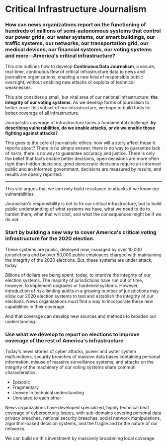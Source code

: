 # Critical Infrastructure Journalism

### How can news organizations report on the functioning of hundreds of millions of semi-autonomous systems that control our power grids, our water systems, our smart buildings, our traffic systems, our networks, our transportation grid, our medical devices, our financial systems, our voting systems and more--America's critical infrastructure?


This site outlines how to develop  **Continuous Data Journalism**,  a secure, real-time, continuous flow of critical infrastructure data to news and journalism organizations, enabling a new kind of responsible public oversight, without enabling new attacks or exploits of technical weaknesses.



This site considers a small, but vital area of our national infrastructure: **the integrity of our voting systems**.  As we develop forms of journalism to better cover this subset of our infrastructure, we hope to build tools for better coverage of all infrastructure.

Journalistic coverage of infrastructure faces a fundamental challenge: **by describing vulnerabilities, do we enable attacks, or do we enable those fighting against attacks?**

This goes to the core of journalistic ethics: how will a story affect those it reports about?  There is no simple answer, there is no way to guarantee lack of harm, there is no way to guarantee accuracy and justice.  There is only the belief that facts enable better decisions, open decisions are more often right than hidden decisions, good democratic decisions require an informed public and an informed government, decisions are measured by results, and results are openly reported.


<hr>


This site argues that we can only build resistance to attacks if we know our vulnerabilities.

Journalism's responsibility is not to fix our critical infrastructure, but to build public understanding of what systems we have, what we need to do to harden them, what that will cost, and what the consequences might be if we do not.


### Start by building a new way to cover America's critical voting infrastructure for the 2020 election.

These systems are public, deployed now, managed by over 10,000 jurisdictions and by over 50,000 public employees charged with maintaining the integrity of the 2020 elections. But, these systems are under attack, today.

Billions of dollars are being spent, today, to improve the integrity of our election systems. The majority of jurisdictions have run out of time, however, to implement upgrades or hardened systems. However, introduction of risk-limiting audits in a growing number of jurisdictions may allow our 2020 election systems to test and establish the integrity of our elections. News organizations must find a way to incorporate these new capabilities in their coverage.

And that coverage can develop new sources and methods to broaden our understanding.

### Use what we develop to report on elections to improve coverage of the rest of America's infrastructure

Today's news stories of cyber attacks, power and water system malfunctions, security breaches of massive data bases containing personal information, misuse of massive surveillance systems, and attacks on the integrity of the machinery of our voting systems share common characteristics:

- Episodic
- Fragmentary
- Uneven in technical understanding
- Unrelated to each other

News organizations have developed specialized, highly technical beat coverage of cybersecurity issues, with sub-domains covering personal data privacy breaches, national security breaches, social network manipulations, algorithm-based decision systems, and the fragile and brittle nature of our networks.

We can build on this investment by massively broadening local coverage.
